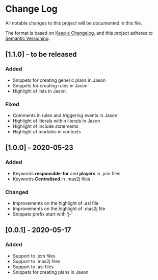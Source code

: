 # Change Log

All notable changes to this project will be documented in this file.

The format is based on [Keep a Changelog](https://keepachangelog.com/en/1.0.0/), and this project adheres to [Semantic Versioning](https://semver.org/spec/v2.0.0.html).

## [1.1.0] - to be released
### Added
- Snippets for creating generic plans in Jason
- Snippets for creating rules in Jason
- Highlight of lists in Jason
### Fixed
- Comments in rules and triggering events in Jason
- Highlight of literals within literals in Jason
- Highlight of include statements
- Highlight of modules in contexts

## [1.0.0] - 2020-05-23
### Added
- Keywords **responsible-for** and **players** in .jcm files
- Keywords **Centralised** in .mas2j files
### Changed
- Improvements on the highlight of .asl file
- Improvements on the highlight of .mas2j file
- Snippets prefix start with 'j-'

## [0.0.1] - 2020-05-17
### Added
- Support to .jcm files
- Support to .mas2j files
- Support to .asl files
- Snippets for creating plans in Jason